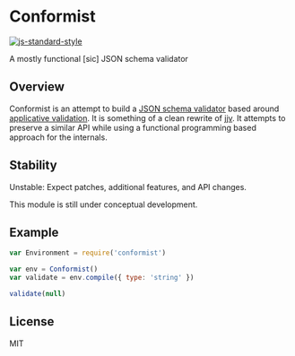 # Conformist

[![js-standard-style](https://img.shields.io/badge/code%20style-standard-brightgreen.svg)](http://standardjs.com/)

A mostly functional [sic] JSON schema validator

## Overview

Conformist is an attempt to build a
[JSON schema validator][json-schema-validation] based around
[applicative validation][first-class-failures]. It is something of a
clean rewrite of [jjv][jjv]. It attempts to preserve a similar API
while using a functional programming based approach for the internals.

## Stability

Unstable: Expect patches, additional features, and API changes.

This module is still under conceptual development.

## Example

``` js
var Environment = require('conformist')

var env = Conformist()
var validate = env.compile({ type: 'string' })

validate(null)
```

## License

MIT

[json-schema-validation]: http://json-schema.org/latest/json-schema-validation.html
[first-class-failures]: http://robotlolita.me/2013/12/08/a-monad-in-practicality-first-class-failures.html
[jjv]: https://github.com/acornejo/jjv
